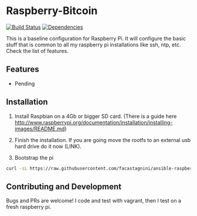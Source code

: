 Raspberry-Bitcoin
=================

[![Build Status](http://img.shields.io/travis/facastagnini/ansible-raspberrypi-baseline.svg)](http://travis-ci.org/facastagnini/ansible-raspberrypi-baseline)
[![Dependencies](http://img.shields.io/gemnasium/facastagnini/ansible-raspberrypi-baseline.svg)](https://gemnasium.com/facastagnini/ansible-raspberrypi-baseline)

This is a baseline configuration for Raspberry Pi. It will configure the basic stuff that is common to all my raspberry pi installations like ssh, ntp, etc. Check the list of features.

Features
------------
- Pending

Installation
------------

1) Install Raspbian on a 4Gb or bigger SD card. (There is a guide here http://www.raspberrypi.org/documentation/installation/installing-images/README.md)

2) Finish the installation. If you are going move the rootfs to an external usb hard drive do it now (LINK).

3) Bootstrap the pi

```bash
curl -sL https://raw.githubusercontent.com/facastagnini/ansible-raspberrypi-baseline/master/bootstrap.sh | sudo bash
```

Contributing and Development
----------------------------

Bugs and PRs are welcome!
I code and test with vagrant, then I test on a fresh raspberry pi.
